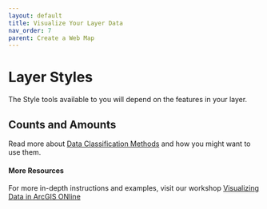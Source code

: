 ```yaml
---
layout: default
title: Visualize Your Layer Data
nav_order: 7
parent: Create a Web Map
---
```


# Layer Styles
The Style tools available to you will depend on the features in your layer.

## Counts and Amounts
Read more about [Data Classification Methods](https://pro.arcgis.com/en/pro-app/latest/help/mapping/layer-properties/data-classification-methods.htm) and how you might want to use them.

#### More Resources
For more in-depth instructions and examples, visit our workshop [Visualizing Data in ArcGIS ONline](https://ubc-library-rc.github.io/intro-AGOL/)

